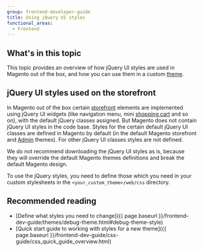 ```yaml
---
group: frontend-developer-guide
title: Using jQuery UI styles
functional_areas:
  - Frontend
---
```


## What's in this topic

This topic provides an overview of how jQuery UI styles are used in Magento out of the box, and how you can use them in a custom [theme](https://glossary.magento.com/theme).

## jQuery UI styles used on the storefront

In Magento out of the box certain [storefront](https://glossary.magento.com/storefront) elements are implemented using jQuery UI widgets (like navigation menu, mini [shopping cart](https://glossary.magento.com/shopping-cart) and so on), with the default jQuery classes assigned. But Magento does not contain jQuery UI styles in the code base. Styles for the certain default jQuery UI classes are defined in Magento by default (in the default Magento storefront and [Admin](https://glossary.magento.com/admin) themes). For other jQuery UI classes styles are not defined.

We do not recommend downloading the jQuery UI styles as is, because they will override the default Magento themes definitions and break the default Magento design.

To use the jQuery styles, you need to define those which you need in your custom stylesheets in the `<your_custom_theme>/web/css` directory.

## Recommended reading

-  [Define what styles you need to change]({{ page.baseurl }}/frontend-dev-guide/themes/debug-theme.html#debug-theme-style)
-  [Quick start guide to working with styles for a new theme]({{ page.baseurl }}/frontend-dev-guide/css-guide/css_quick_guide_overview.html)
